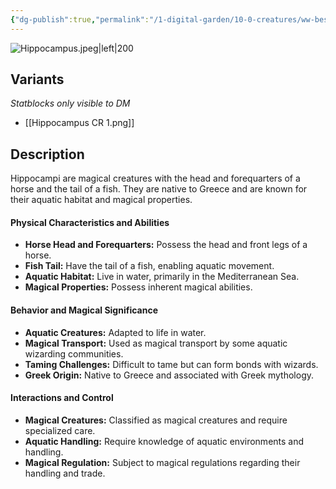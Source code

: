```yaml
---
{"dg-publish":true,"permalink":"/1-digital-garden/10-0-creatures/ww-bestiary/hippocampus/","tags":["#creature","beast"]}
---
```


![Hippocampus.jpeg|left|200](/img/user/1%20DIGITAL%20GARDEN/10.0%20CREATURES/(Attachments)/WW%20Bestiary/Hippocampus.jpeg)

## Variants
*Statblocks only visible to DM*
- [[Hippocampus CR 1.png]]

## Description

Hippocampi are magical creatures with the head and forequarters of a horse and the tail of a fish. They are native to Greece and are known for their aquatic habitat and magical properties.

#### Physical Characteristics and Abilities

* **Horse Head and Forequarters:** Possess the head and front legs of a horse.
* **Fish Tail:** Have the tail of a fish, enabling aquatic movement.
* **Aquatic Habitat:** Live in water, primarily in the Mediterranean Sea.
* **Magical Properties:** Possess inherent magical abilities.

#### Behavior and Magical Significance

* **Aquatic Creatures:** Adapted to life in water.
* **Magical Transport:** Used as magical transport by some aquatic wizarding communities.
* **Taming Challenges:** Difficult to tame but can form bonds with wizards.
* **Greek Origin:** Native to Greece and associated with Greek mythology.

#### Interactions and Control

* **Magical Creatures:** Classified as magical creatures and require specialized care.
* **Aquatic Handling:** Require knowledge of aquatic environments and handling.
* **Magical Regulation:** Subject to magical regulations regarding their handling and trade.